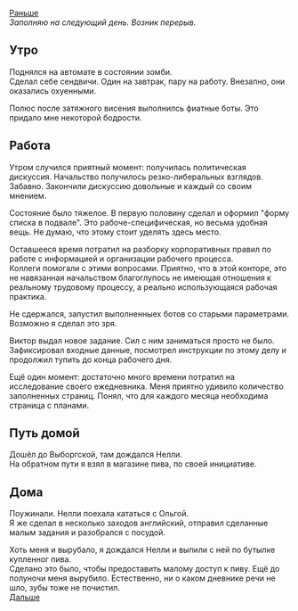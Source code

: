 [Раньше](2020.04.29.md)  
*Заполняю на следующий день. Возник перерыв.*
## Утро
Поднялся на автомате в состоянии зомби.  
Сделал себе сендвичи. Один на завтрак, пару на работу. Внезапно, они оказались охуенными.

Полюс после затяжного висения выполнилсь фиатные боты. Это придало мне некоторой бодрости.
## Работа
Утром случился приятный момент: получилась политическая дискуссия. Начальство получилось резко-либеральных взглядов. Забавно. Закончили дискуссию довольные и каждый со своим мнением.

Состояние было тяжелое. В первую половину сделал и оформил "форму списка в подвале". Это рабоче-специфическая, но весьма удобная вещь. Не думаю, что этому стоит уделять здесь место.

Оставшееся время потратил на разборку корпоративных правил по работе с информацией и организации рабочего процесса.  
Коллеги помогали с этими вопросами. Приятно, что в этой конторе, это не навязанная начальством благоглупось не имеющая отношения к реальному трудовому процессу, а реально использующаяся рабочая практика.

Не сдержался, запустил выполненныех ботов со старыми параметрами. Возможно я сделал это зря.

Виктор выдал новое задание. Сил с ним заниматься просто не было. Зафиксировал входные данные, посмотрел инструкции по этому делу и продолжил тупить до конца рабочего дня.

Ещё один момент: достаточно много времени потратил на исследование своего ежедневника. Меня приятно удивило количество заполненных страниц. Понял, что для каждого месяца необходима страница с планами.
## Путь домой
Дошёл до Выборгской, там дождался Нелли.  
На обратном пути я взял в магазине пива, по своей инициативе.
## Дома
Поужинали. Нелли поехала кататься с Ольгой.   
Я же сделал в несколько заходов английский, отправил сделанные малым задания и разобрался с посудой.

Хоть меня и вырубало, я дождался Нелли и выпили с ней по бутылке купленног пива.  
Сделано это было, чтобы предоставить малому доступ к пиву. Ещё до полуночи меня вырубило. Естественно, ни о каком дневнике речи не шло, зубы тоже не почистил.  
[Дальше](2020.05.01.md)